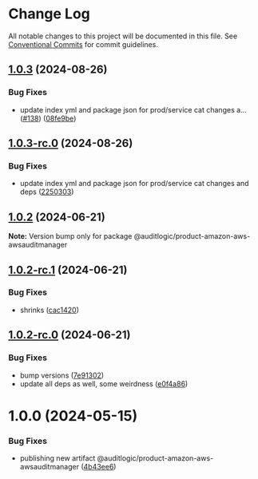 # Change Log

All notable changes to this project will be documented in this file.
See [Conventional Commits](https://conventionalcommits.org) for commit guidelines.

## [1.0.3](https://github.com/auditlogic/product/compare/@auditlogic/product-amazon-aws-awsauditmanager@1.0.2...@auditlogic/product-amazon-aws-awsauditmanager@1.0.3) (2024-08-26)


### Bug Fixes

* update index yml and package json for prod/service cat changes a… ([#138](https://github.com/auditlogic/product/issues/138)) ([08fe9be](https://github.com/auditlogic/product/commit/08fe9beb1c8457462a19bc69caa02e6212d97e1a))





## [1.0.3-rc.0](https://github.com/auditlogic/product/compare/@auditlogic/product-amazon-aws-awsauditmanager@1.0.2...@auditlogic/product-amazon-aws-awsauditmanager@1.0.3-rc.0) (2024-08-26)


### Bug Fixes

* update index yml and package json for prod/service cat changes and deps ([2250303](https://github.com/auditlogic/product/commit/225030363a363608240135b7ebed386b28f01e4b))





## [1.0.2](https://github.com/auditlogic/product/compare/@auditlogic/product-amazon-aws-awsauditmanager@1.0.2-rc.1...@auditlogic/product-amazon-aws-awsauditmanager@1.0.2) (2024-06-21)

**Note:** Version bump only for package @auditlogic/product-amazon-aws-awsauditmanager





## [1.0.2-rc.1](https://github.com/auditlogic/product/compare/@auditlogic/product-amazon-aws-awsauditmanager@1.0.2-rc.0...@auditlogic/product-amazon-aws-awsauditmanager@1.0.2-rc.1) (2024-06-21)


### Bug Fixes

* shrinks ([cac1420](https://github.com/auditlogic/product/commit/cac14200fefcd8183ab69fe89a47bd3f70f563e9))





## [1.0.2-rc.0](https://github.com/auditlogic/product/compare/@auditlogic/product-amazon-aws-awsauditmanager@1.0.0...@auditlogic/product-amazon-aws-awsauditmanager@1.0.2-rc.0) (2024-06-21)


### Bug Fixes

* bump versions ([7e91302](https://github.com/auditlogic/product/commit/7e913023b8b312150ed7762c32fbbe616be71de5))
* update all deps as well, some weirdness ([e0f4a86](https://github.com/auditlogic/product/commit/e0f4a864714e2d3de6bbf3da014d5312fe53be2f))





# 1.0.0 (2024-05-15)


### Bug Fixes

* publishing new artifact @auditlogic/product-amazon-aws-awsauditmanager ([4b43ee6](https://github.com/auditlogic/product/commit/4b43ee6e522b65414ded1be150cf6c2f91c31ec8))
